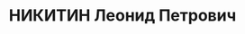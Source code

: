 ---
title: НИКИТИН Леонид Петрович
description: 'род. 1907, г. Полтава, УССР, русский, обр: высшее. Род занятий: нач.
  уч-ка новых работ шахты им. Урицкого, прож: п. Губаха, Кизеловский р-н, Пермская
  обл.. Арест. 22.07.1937. Приговор: 14.01.1938, обв.: вред., терр., КРД - ВМН, конфискация
  имущества. Реабилитация - Военная коллегия ВС СССР'
---